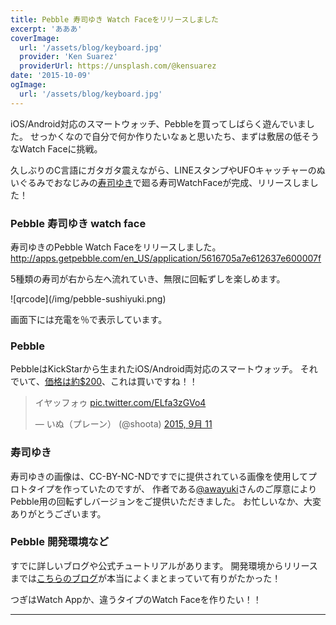 ```yaml
---
title: Pebble 寿司ゆき Watch Faceをリリースしました
excerpt: 'あああ'
coverImage:
  url: '/assets/blog/keyboard.jpg'
  provider: 'Ken Suarez'
  providerUrl: https://unsplash.com/@kensuarez
date: '2015-10-09'
ogImage:
  url: '/assets/blog/keyboard.jpg'
---
```


iOS/Android対応のスマートウォッチ、Pebbleを買ってしばらく遊んでいました。
せっかくなので自分で何か作りたいなぁと思いたち、まずは敷居の低そうなWatch Faceに挑戦。

久しぶりのC言語にガタガタ震えながら、LINEスタンプやUFOキャッチャーのぬいぐるみでおなじみの[寿司ゆき](http://awayuki.net/sushiyuki/)で廻る寿司WatchFaceが完成、リリースしました！

<span class="more"></span>

### Pebble 寿司ゆき watch face

寿司ゆきのPebble Watch Faceをリリースしました。
http://apps.getpebble.com/en_US/application/5616705a7e612637e600007f

5種類の寿司が右から左へ流れていき、無限に回転ずしを楽しめます。
<div class="img">![qrcode](/img/pebble-sushiyuki.png)</div>

画面下には充電を％で表示しています。

### Pebble

PebbleはKickStarから生まれたiOS/Android両対応のスマートウォッチ。
それでいて、[価格は約$200](https://www.pebble.com/buy-pebble-time-smartwatch)、これは買いですね！！
<blockquote class="twitter-tweet" lang="ja"><p lang="ja" dir="ltr">イヤッフォゥ <a href="http://t.co/ELfa3zGVo4">pic.twitter.com/ELfa3zGVo4</a></p>&mdash; いぬ（プレーン） (@shoota) <a href="https://twitter.com/shoota/status/642288994567385088">2015, 9月 11</a></blockquote>
<script async src="//platform.twitter.com/widgets.js" charset="utf-8"></script>


### 寿司ゆき

寿司ゆきの画像は、CC-BY-NC-NDですでに提供されている画像を使用してプロトタイプを作っていたのですが、
作者である[@awayuki](https://twitter.com/awayuki)さんのご厚意によりPebble用の回転ずしバージョンをご提供いただきました。
お忙しいなか、大変ありがとうございます。

### Pebble 開発環境など

すでに詳しいブログや公式チュートリアルがあります。
開発環境からリリースまでは[こちらのブログ](http://shikarunochi.matrix.jp/?p=1113)が本当によくまとまっていて有りがたかった！

つぎはWatch Appか、違うタイプのWatch Faceを作りたい！！

---
